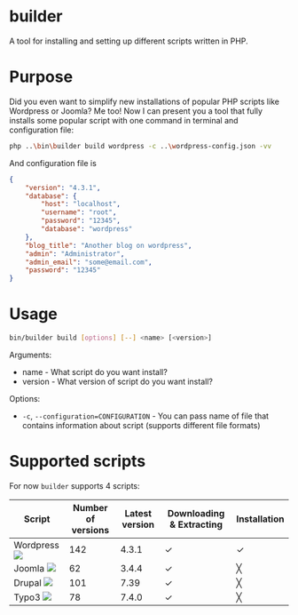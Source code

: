 # builder
A tool for installing and setting up different scripts written in PHP.

# Purpose
Did you even want to simplify new installations of popular PHP scripts like Wordpress or Joomla? Me too! Now I can present you a tool that fully installs some popular script with one command in terminal and configuration file:
``` sh
php ..\bin\builder build wordpress -c ..\wordpress-config.json -vv
```

And configuration file is
``` json
{
    "version": "4.3.1",
    "database": {
        "host": "localhost",
        "username": "root",
        "password": "12345",
        "database": "wordpress"
    },
    "blog_title": "Another blog on wordpress",
    "admin": "Administrator",
    "admin_email": "some@email.com",
    "password": "12345"
}
```

# Usage
``` sh
bin/builder build [options] [--] <name> [<version>]
```

Arguments:
* name - What script do you want install?
* version - What version of script do you want install?

Options:
* `-c`, `--configuration=CONFIGURATION` - You can pass name of file that contains information about script (supports different file formats)

# Supported scripts

For now `builder` supports 4 scripts:

| Script    | Number of versions | Latest version | Downloading & Extracting   | Installation |
|-----------|--------------------|----------------|----------------------------|--------------|
| Wordpress ![](https://upload.wikimedia.org/wikipedia/commons/thumb/2/20/WordPress_logo.svg/200px-WordPress_logo.svg.png) | 142                | 4.3.1          | ✓                          | ✓            |
| Joomla ![](https://upload.wikimedia.org/wikipedia/ru/a/ab/Joomla_logo.png) | 62                 | 3.4.4          | ✓                          | ╳            |
| Drupal ![](https://upload.wikimedia.org/wikipedia/commons/thumb/7/75/Druplicon.vector.svg/100px-Druplicon.vector.svg.png) | 101                | 7.39           | ✓                          | ╳            |
| Typo3 ![](https://upload.wikimedia.org/wikipedia/commons/thumb/5/58/Logo_TYPO3.svg/200px-Logo_TYPO3.svg.png) | 78                 | 7.4.0          | ✓                          | ╳            |           
